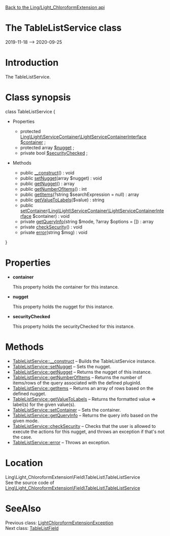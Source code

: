 [Back to the Ling/Light_ChloroformExtension api](https://github.com/lingtalfi/Light_ChloroformExtension/blob/master/doc/api/Ling/Light_ChloroformExtension.md)



The TableListService class
================
2019-11-18 --> 2020-09-25






Introduction
============

The TableListService.



Class synopsis
==============


class <span class="pl-k">TableListService</span>  {

- Properties
    - protected [Ling\Light\ServiceContainer\LightServiceContainerInterface](https://github.com/lingtalfi/Light/blob/master/doc/api/Ling/Light/ServiceContainer/LightServiceContainerInterface.md) [$container](#property-container) ;
    - protected array [$nugget](#property-nugget) ;
    - private bool [$securityChecked](#property-securityChecked) ;

- Methods
    - public [__construct](https://github.com/lingtalfi/Light_ChloroformExtension/blob/master/doc/api/Ling/Light_ChloroformExtension/Field/TableList/TableListService/__construct.md)() : void
    - public [setNugget](https://github.com/lingtalfi/Light_ChloroformExtension/blob/master/doc/api/Ling/Light_ChloroformExtension/Field/TableList/TableListService/setNugget.md)(array $nugget) : void
    - public [getNugget](https://github.com/lingtalfi/Light_ChloroformExtension/blob/master/doc/api/Ling/Light_ChloroformExtension/Field/TableList/TableListService/getNugget.md)() : array
    - public [getNumberOfItems](https://github.com/lingtalfi/Light_ChloroformExtension/blob/master/doc/api/Ling/Light_ChloroformExtension/Field/TableList/TableListService/getNumberOfItems.md)() : int
    - public [getItems](https://github.com/lingtalfi/Light_ChloroformExtension/blob/master/doc/api/Ling/Light_ChloroformExtension/Field/TableList/TableListService/getItems.md)(?string $searchExpression = null) : array
    - public [getValueToLabels](https://github.com/lingtalfi/Light_ChloroformExtension/blob/master/doc/api/Ling/Light_ChloroformExtension/Field/TableList/TableListService/getValueToLabels.md)($value) : string
    - public [setContainer](https://github.com/lingtalfi/Light_ChloroformExtension/blob/master/doc/api/Ling/Light_ChloroformExtension/Field/TableList/TableListService/setContainer.md)([Ling\Light\ServiceContainer\LightServiceContainerInterface](https://github.com/lingtalfi/Light/blob/master/doc/api/Ling/Light/ServiceContainer/LightServiceContainerInterface.md) $container) : void
    - private [getQueryInfo](https://github.com/lingtalfi/Light_ChloroformExtension/blob/master/doc/api/Ling/Light_ChloroformExtension/Field/TableList/TableListService/getQueryInfo.md)(string $mode, ?array $options = []) : array
    - private [checkSecurity](https://github.com/lingtalfi/Light_ChloroformExtension/blob/master/doc/api/Ling/Light_ChloroformExtension/Field/TableList/TableListService/checkSecurity.md)() : void
    - private [error](https://github.com/lingtalfi/Light_ChloroformExtension/blob/master/doc/api/Ling/Light_ChloroformExtension/Field/TableList/TableListService/error.md)(string $msg) : void

}




Properties
=============

- <span id="property-container"><b>container</b></span>

    This property holds the container for this instance.
    
    

- <span id="property-nugget"><b>nugget</b></span>

    This property holds the nugget for this instance.
    
    

- <span id="property-securityChecked"><b>securityChecked</b></span>

    This property holds the securityChecked for this instance.
    
    



Methods
==============

- [TableListService::__construct](https://github.com/lingtalfi/Light_ChloroformExtension/blob/master/doc/api/Ling/Light_ChloroformExtension/Field/TableList/TableListService/__construct.md) &ndash; Builds the TableListService instance.
- [TableListService::setNugget](https://github.com/lingtalfi/Light_ChloroformExtension/blob/master/doc/api/Ling/Light_ChloroformExtension/Field/TableList/TableListService/setNugget.md) &ndash; Sets the nugget.
- [TableListService::getNugget](https://github.com/lingtalfi/Light_ChloroformExtension/blob/master/doc/api/Ling/Light_ChloroformExtension/Field/TableList/TableListService/getNugget.md) &ndash; Returns the nugget of this instance.
- [TableListService::getNumberOfItems](https://github.com/lingtalfi/Light_ChloroformExtension/blob/master/doc/api/Ling/Light_ChloroformExtension/Field/TableList/TableListService/getNumberOfItems.md) &ndash; Returns the number of items/rows of the query associated with the defined pluginId.
- [TableListService::getItems](https://github.com/lingtalfi/Light_ChloroformExtension/blob/master/doc/api/Ling/Light_ChloroformExtension/Field/TableList/TableListService/getItems.md) &ndash; Returns an array of rows based on the defined nugget.
- [TableListService::getValueToLabels](https://github.com/lingtalfi/Light_ChloroformExtension/blob/master/doc/api/Ling/Light_ChloroformExtension/Field/TableList/TableListService/getValueToLabels.md) &ndash; Returns the formatted value => label(s) for the given value(s).
- [TableListService::setContainer](https://github.com/lingtalfi/Light_ChloroformExtension/blob/master/doc/api/Ling/Light_ChloroformExtension/Field/TableList/TableListService/setContainer.md) &ndash; Sets the container.
- [TableListService::getQueryInfo](https://github.com/lingtalfi/Light_ChloroformExtension/blob/master/doc/api/Ling/Light_ChloroformExtension/Field/TableList/TableListService/getQueryInfo.md) &ndash; Returns the query info based on the given mode.
- [TableListService::checkSecurity](https://github.com/lingtalfi/Light_ChloroformExtension/blob/master/doc/api/Ling/Light_ChloroformExtension/Field/TableList/TableListService/checkSecurity.md) &ndash; Checks that the user is allowed to execute the actions for this nugget, and throws an exception if that's not the case.
- [TableListService::error](https://github.com/lingtalfi/Light_ChloroformExtension/blob/master/doc/api/Ling/Light_ChloroformExtension/Field/TableList/TableListService/error.md) &ndash; Throws an exception.





Location
=============
Ling\Light_ChloroformExtension\Field\TableList\TableListService<br>
See the source code of [Ling\Light_ChloroformExtension\Field\TableList\TableListService](https://github.com/lingtalfi/Light_ChloroformExtension/blob/master/Field/TableList/TableListService.php)



SeeAlso
==============
Previous class: [LightChloroformExtensionException](https://github.com/lingtalfi/Light_ChloroformExtension/blob/master/doc/api/Ling/Light_ChloroformExtension/Exception/LightChloroformExtensionException.md)<br>Next class: [TableListField](https://github.com/lingtalfi/Light_ChloroformExtension/blob/master/doc/api/Ling/Light_ChloroformExtension/Field/TableListField.md)<br>
